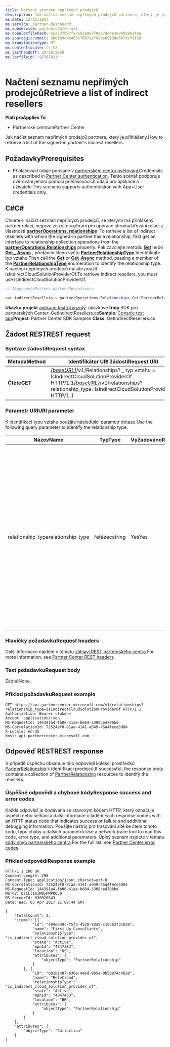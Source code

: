 ```yaml
---
title: Načtení seznamu nepřímých prodejců
description: Jak načíst seznam nepřímých prodejců partnera, který je přihlášený.
ms.date: 12/15/2017
ms.service: partner-dashboard
ms.subservice: partnercenter-sdk
ms.openlocfilehash: e53237b97fa26d3a987f0ee7de491084b596af4a
ms.sourcegitcommit: 30d1b9d48453c7697a2f42ee09138e507dcf9f2d
ms.translationtype: MT
ms.contentlocale: cs-CZ
ms.lasthandoff: 10/19/2020
ms.locfileid: "97767013"
---
```

# <a name="retrieve-a-list-of-indirect-resellers"></a><span data-ttu-id="8f035-103">Načtení seznamu nepřímých prodejců</span><span class="sxs-lookup"><span data-stu-id="8f035-103">Retrieve a list of indirect resellers</span></span>

<span data-ttu-id="8f035-104">**Platí pro**</span><span class="sxs-lookup"><span data-stu-id="8f035-104">**Applies To**</span></span>

- <span data-ttu-id="8f035-105">Partnerské centrum</span><span class="sxs-lookup"><span data-stu-id="8f035-105">Partner Center</span></span>

<span data-ttu-id="8f035-106">Jak načíst seznam nepřímých prodejců partnera, který je přihlášený.</span><span class="sxs-lookup"><span data-stu-id="8f035-106">How to retrieve a list of the signed-in partner's indirect resellers.</span></span>

## <a name="prerequisites"></a><span data-ttu-id="8f035-107">Požadavky</span><span class="sxs-lookup"><span data-stu-id="8f035-107">Prerequisites</span></span>

- <span data-ttu-id="8f035-108">Přihlašovací údaje popsané v [partnerském centru ověřování](partner-center-authentication.md).</span><span class="sxs-lookup"><span data-stu-id="8f035-108">Credentials as described in [Partner Center authentication](partner-center-authentication.md).</span></span> <span data-ttu-id="8f035-109">Tento scénář podporuje ověřování jenom pomocí přihlašovacích údajů pro aplikace a uživatele.</span><span class="sxs-lookup"><span data-stu-id="8f035-109">This scenario supports authentication with App+User credentials only.</span></span>

## <a name="c"></a><span data-ttu-id="8f035-110">C\#</span><span class="sxs-lookup"><span data-stu-id="8f035-110">C\#</span></span>

<span data-ttu-id="8f035-111">Chcete-li načíst seznam nepřímých prodejců, se kterými má přihlášený partner relaci, nejprve získejte rozhraní pro operace shromažďování relací z vlastnosti [**partnerOperations. relationships**](/dotnet/api/microsoft.store.partnercenter.ipartner.relationships) .</span><span class="sxs-lookup"><span data-stu-id="8f035-111">To retrieve a list of indirect resellers with whom the signed-in partner has a relationship, first get an interface to relationship collection operations from the [**partnerOperations.Relationships**](/dotnet/api/microsoft.store.partnercenter.ipartner.relationships) property.</span></span> <span data-ttu-id="8f035-112">Pak zavolejte metodu [**Get**](/dotnet/api/microsoft.store.partnercenter.relationships.irelationshipcollection.get) nebo [**Get \_ Async**](/dotnet/api/microsoft.store.partnercenter.relationships.irelationshipcollection.getasync) , předáním členu výčtu [**PartnerRelationshipType**](/dotnet/api/microsoft.store.partnercenter.models.relationships.partnerrelationshiptype) Identifikujte typ vztahu.</span><span class="sxs-lookup"><span data-stu-id="8f035-112">Then call the [**Get**](/dotnet/api/microsoft.store.partnercenter.relationships.irelationshipcollection.get) or [**Get\_Async**](/dotnet/api/microsoft.store.partnercenter.relationships.irelationshipcollection.getasync) method, passing a member of the [**PartnerRelationshipType**](/dotnet/api/microsoft.store.partnercenter.models.relationships.partnerrelationshiptype) enumeration to identify the relationship type.</span></span> <span data-ttu-id="8f035-113">K načtení nepřímých prodejců musíte použít IsIndirectCloudSolutionProviderOf.</span><span class="sxs-lookup"><span data-stu-id="8f035-113">To retrieve indirect resellers, you must use IsIndirectCloudSolutionProviderOf.</span></span>

``` csharp
// IAggregatePartner partnerOperations;

var indirectResellers = partnerOperations.Relationships.Get(PartnerRelationshipType.IsIndirectCloudSolutionProviderOf);
```

<span data-ttu-id="8f035-114">**Ukázka**:**projekt** [aplikace testů konzoly](console-test-app.md): ukázkové **třídy** SDK pro partnerských Center: GetIndirectResellers.cs</span><span class="sxs-lookup"><span data-stu-id="8f035-114">**Sample**: [Console test app](console-test-app.md)**Project**: Partner Center SDK Samples **Class**: GetIndirectResellers.cs</span></span>

## <a name="rest-request"></a><span data-ttu-id="8f035-115">Žádost REST</span><span class="sxs-lookup"><span data-stu-id="8f035-115">REST request</span></span>

### <a name="request-syntax"></a><span data-ttu-id="8f035-116">Syntaxe žádosti</span><span class="sxs-lookup"><span data-stu-id="8f035-116">Request syntax</span></span>

| <span data-ttu-id="8f035-117">Metoda</span><span class="sxs-lookup"><span data-stu-id="8f035-117">Method</span></span>  | <span data-ttu-id="8f035-118">Identifikátor URI žádosti</span><span class="sxs-lookup"><span data-stu-id="8f035-118">Request URI</span></span>                                                                                                                |
|---------|----------------------------------------------------------------------------------------------------------------------------|
| <span data-ttu-id="8f035-119">**Čtěte**</span><span class="sxs-lookup"><span data-stu-id="8f035-119">**GET**</span></span> | <span data-ttu-id="8f035-120">[*{baseURL}*](partner-center-rest-urls.md)/v1/Relationships? \_ typ vztahu = IsIndirectCloudSolutionProviderOf HTTP/1.1</span><span class="sxs-lookup"><span data-stu-id="8f035-120">[*{baseURL}*](partner-center-rest-urls.md)/v1/relationships?relationship\_type=IsIndirectCloudSolutionProviderOf HTTP/1.1</span></span> |

### <a name="uri-parameter"></a><span data-ttu-id="8f035-121">Parametr URI</span><span class="sxs-lookup"><span data-stu-id="8f035-121">URI parameter</span></span>

<span data-ttu-id="8f035-122">K identifikaci typu vztahu použijte následující parametr dotazu.</span><span class="sxs-lookup"><span data-stu-id="8f035-122">Use the following query parameter to identify the relationship type.</span></span>

| <span data-ttu-id="8f035-123">Název</span><span class="sxs-lookup"><span data-stu-id="8f035-123">Name</span></span>               | <span data-ttu-id="8f035-124">Typ</span><span class="sxs-lookup"><span data-stu-id="8f035-124">Type</span></span>    | <span data-ttu-id="8f035-125">Vyžadováno</span><span class="sxs-lookup"><span data-stu-id="8f035-125">Required</span></span>  | <span data-ttu-id="8f035-126">Popis</span><span class="sxs-lookup"><span data-stu-id="8f035-126">Description</span></span>                         |
|--------------------|---------|-----------|-------------------------------------|
| <span data-ttu-id="8f035-127">relationship_type</span><span class="sxs-lookup"><span data-stu-id="8f035-127">relationship_type</span></span>  | <span data-ttu-id="8f035-128">řetězec</span><span class="sxs-lookup"><span data-stu-id="8f035-128">string</span></span>  | <span data-ttu-id="8f035-129">Yes</span><span class="sxs-lookup"><span data-stu-id="8f035-129">Yes</span></span>       | <span data-ttu-id="8f035-130">Hodnota je řetězcová reprezentace jednoho z názvů členů nalezených v [PartnerRelationshipType](/dotnet/api/microsoft.store.partnercenter.models.relationships.partnerrelationshiptype).</span><span class="sxs-lookup"><span data-stu-id="8f035-130">The value is the string representation of one of the member names found in [PartnerRelationshipType](/dotnet/api/microsoft.store.partnercenter.models.relationships.partnerrelationshiptype).</span></span><br/><br/> <span data-ttu-id="8f035-131">Pokud je partner přihlášený jako poskytovatel a chcete získat seznam nepřímých prodejců, se kterými navázali relaci, použijte IsIndirectCloudSolutionProviderOf.</span><span class="sxs-lookup"><span data-stu-id="8f035-131">If the partner is signed in as a provider and you want to get a list of the indirect resellers with whom they have established a relationship, use IsIndirectCloudSolutionProviderOf.</span></span><br/><br/> <span data-ttu-id="8f035-132">Pokud je partner přihlášený jako prodejce a chcete získat seznam nepřímých zprostředkovatelů, se kterými navázali relaci, použijte IsIndirectResellerOf.</span><span class="sxs-lookup"><span data-stu-id="8f035-132">If the partner is signed in as a reseller and you want to get a list of the indirect providers with whom they have established a relationship, use IsIndirectResellerOf.</span></span>    |

### <a name="request-headers"></a><span data-ttu-id="8f035-133">Hlavičky požadavku</span><span class="sxs-lookup"><span data-stu-id="8f035-133">Request headers</span></span>

<span data-ttu-id="8f035-134">Další informace najdete v tématu [záhlaví REST partnerského centra](headers.md).</span><span class="sxs-lookup"><span data-stu-id="8f035-134">For more information, see [Partner Center REST headers](headers.md).</span></span>

### <a name="request-body"></a><span data-ttu-id="8f035-135">Text požadavku</span><span class="sxs-lookup"><span data-stu-id="8f035-135">Request body</span></span>

<span data-ttu-id="8f035-136">Žádné</span><span class="sxs-lookup"><span data-stu-id="8f035-136">None.</span></span>

### <a name="request-example"></a><span data-ttu-id="8f035-137">Příklad požadavku</span><span class="sxs-lookup"><span data-stu-id="8f035-137">Request example</span></span>

```http
GET https://api.partnercenter.microsoft.com/v1/relationships?relationship_type=IsIndirectCloudSolutionProviderOf HTTP/1.1
Authorization: Bearer <token>
Accept: application/json
MS-RequestId: 144391a4-fb06-41ae-b684-3308ce4706bd
MS-CorrelationId: 72524ef8-81aa-4141-a049-45a4fece5d84
X-Locale: en-US
Host: api.partnercenter.microsoft.com
```

## <a name="rest-response"></a><span data-ttu-id="8f035-138">Odpověď REST</span><span class="sxs-lookup"><span data-stu-id="8f035-138">REST response</span></span>

<span data-ttu-id="8f035-139">V případě úspěchu obsahuje tělo odpovědi kolekci prostředků [PartnerRelationship](relationships-resources.md) k identifikaci prodejců.</span><span class="sxs-lookup"><span data-stu-id="8f035-139">If successful, the response body contains a collection of [PartnerRelationship](relationships-resources.md) resources to identify the resellers.</span></span>

### <a name="response-success-and-error-codes"></a><span data-ttu-id="8f035-140">Úspěšné odpovědi a chybové kódy</span><span class="sxs-lookup"><span data-stu-id="8f035-140">Response success and error codes</span></span>

<span data-ttu-id="8f035-141">Každá odpověď je dodávána se stavovým kódem HTTP, který označuje úspěch nebo selhání a další informace o ladění.</span><span class="sxs-lookup"><span data-stu-id="8f035-141">Each response comes with an HTTP status code that indicates success or failure and additional debugging information.</span></span> <span data-ttu-id="8f035-142">Použijte nástroj pro trasování sítě ke čtení tohoto kódu, typu chyby a dalších parametrů.</span><span class="sxs-lookup"><span data-stu-id="8f035-142">Use a network trace tool to read this code, error type, and additional parameters.</span></span> <span data-ttu-id="8f035-143">Úplný seznam najdete v tématu [kódy chyb partnerského centra](error-codes.md).</span><span class="sxs-lookup"><span data-stu-id="8f035-143">For the full list, see [Partner Center error codes](error-codes.md).</span></span>

### <a name="response-example"></a><span data-ttu-id="8f035-144">Příklad odpovědi</span><span class="sxs-lookup"><span data-stu-id="8f035-144">Response example</span></span>

```http
HTTP/1.1 200 OK
Content-Length: 298
Content-Type: application/json; charset=utf-8
MS-CorrelationId: 72524ef8-81aa-4141-a049-45a4fece5d84
MS-RequestId: 144391a4-fb06-41ae-b684-3308ce4706bd
MS-CV: b21Ll1miM0yFMPQQ.0
MS-ServerId: 030020643
Date: Wed, 05 Apr 2017 21:08:44 GMT

{
    "totalCount": 2,
    "items": [{
            "id": "484e548c-f5f3-4528-93a9-c16c6373cb59",
            "name": "First Up Consultants",
            "relationshipType": "is_indirect_cloud_solution_provider_of",
            "state": "Active",
            "mpnId": "4847383",
            "location": "US",
            "attributes": {
                "objectType": "PartnerRelationship"
            }
        }, {
            "id": "b01b1487-b36e-4e6d-9b5e-0b58974c4b28",
            "name": "ReleCloud",
            "relationshipType": "is_indirect_cloud_solution_provider_of",
            "state": "Active",
            "mpnId": "4847433",
            "location": "BR",
            "attributes": {
                "objectType": "PartnerRelationship"
            }
        }
    ],
    "attributes": {
        "objectType": "Collection"
    }
}
```